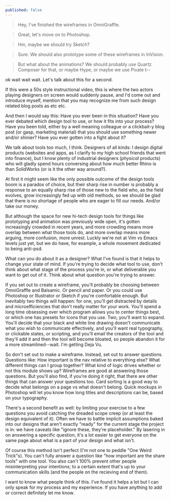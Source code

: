 ```yaml
---
published: false
---
```



> Hey, I've finished the wireframes in OmniGraffle.

> Great, let's move on to Photoshop.

> Hm, maybe we should try Sketch?

> Sure. We should also prototype some of these wireframes in InVision.

> But what about the animations? We should probably use Quartz Composer for that, or maybe Hype, or maybe we use Pixate t--

ok wait wait wait. Let's talk about this for a second.

If this were a 50s style instructional video, this is where the two actors playing designers on screen would suddenly pause, and I'd come out and introduce myself, mention that you may recognize me from such design related blog posts as etc etc. 

And then I would say this: Have you ever been in this situation? Have you ever debated which design tool to use, or how it fits into your process? Have you been told, either by a well meaning colleague or a clickbait-y blog post (or gasp, marketing material) that you should use something newer and/or shinier? Have you ever gotten into a fight about it?

We talk about tools too much, I think. Designers of all kinds: I design digital products (websites and apps, as I clarify to my high school friends that went into finance), but I know plenty of industrial designers (*physical* products) who will gladly spend hours conversing about how much better Rhino is than SolidWorks (or is it the other way around?).

At first it might seem like the only possible outcome of the design tools boom is a paradox of choice, but their sharp rise in number is probably a response to an equally sharp rise of those new to the field who, as the field evolves, grow increasingly fed up with old methods, so we should be glad that there is no shortage of people who are eager to fill our needs. And/or take our money.

But although the space for new hi-tech design tools for things like prototyping and animation was previously wide open, it's gotten increasingly crowded in recent years, and more crowding means more overlap between what those tools do, and more overlap means more arguing, more confusion, more unrest. Luckly we're not at Vim vs Emacs levels just yet, but we do have, for example, a whole movement dedicated to being anti-psd.

What can you do about it as a designer? What I've found is that it helps to change your state of mind. If you're trying to decide what tool to use, don't think about what stage of the process you're in, or what deliverable you want to get out of it. Think about what question you're trying to answer.

If you set out to create a wireframe, you'll probably be choosing between OmniGraffle and Balsamic. Or pencil and paper. Or you could use Photoshop or Illustrator or Sketch if you're comfortable enough. But inevitably two things will happen: for one, you'll get distracted by details and microefficiencies that don't really matter for your work. You'll spend a long time obsessing over which program allows you to center things best, or which one has presets for icons that you use. Two, you'll want to expand. You'll decide that your black and white line drawing doesn't communicate what you wish to communicate effectively, and you'll want real typography, or clickable states, or scripting, and you'll email the creators of the tool and they'll add it and then the tool will become bloated, so people abandon it for a more streamlined--wait. I'm getting Deja Vu.

So don't set out to make a wireframe. Instead, set out to answer questions. Questions like: How important is the nav relative to everything else? What different things can I group together? What kind of logic drives whether or not this module shows up? Wireframes are good at answering those questions. But you'll also find, if you're doing it right, that there are other things that can answer your questions too. Card sorting is a good way to decide what belongs on a page vs what doesn't belong. Quick mockups in Photoshop will let you know how long titles and descriptions can be, based on your typography.

There's a second benefit as well: by limiting your exercise to a few questions you avoid catching the dreaded scope creep (or at least the design equivalent of it). Often we have to battle implicit assumptions baked into our designs that aren't exactly "ready" for the current stage the project is in: we have caveats like "ignore these, they're placeholder." By lasering in on answering a specific question, it's a lot easier to get everyone on the same page about what is a part of your design and what isn't.

Of course this method isn't perfect (I'm not one to peddle "One Weird Trick"s). You can't fully answer a question like "how important are the share tools" with one tool. You also can't 100% prevent other people misinterpreting your intentions; to a certain extent that's up to your communication skills (and the people on the recieving end of them). 

I want to know what people think of this. I've found it helps a lot but I can only speak for my process and my experience. If you have anything to add or correct definitely let me know.
